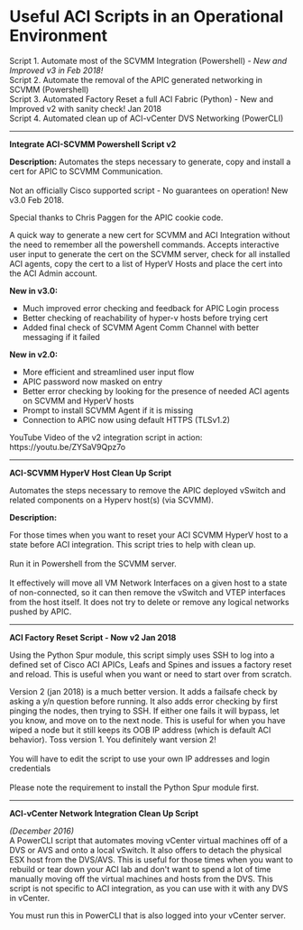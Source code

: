 # Useful ACI Scripts in an Operational Environment
Script 1.  Automate most of the SCVMM Integration (Powershell) - _New and Improved v3 in Feb 2018!_
<BR>
Script 2.  Automate the removal of the APIC generated networking in SCVMM (Powershell)
<BR>
Script 3.  Automated Factory Reset a full ACI Fabric (Python) - New and Improved v2 with sanity check! Jan 2018
<BR>
Script 4.  Automated clean up of ACI-vCenter DVS Networking (PowerCLI)
<HR>
<B>Integrate ACI-SCVMM Powershell Script v2</B>


<B>Description:</B>
Automates the steps necessary to generate, copy and install a cert for APIC to SCVMM Communication.
<BR><BR>
Not an officially Cisco supported script - No guarantees on operation! New v3.0 Feb 2018.
<P>
Special thanks to Chris Paggen for the APIC cookie code.
<P>
A quick way to generate a new cert for SCVMM and ACI Integration without the need to remember all the powershell commands.
Accepts interactive user input to generate the cert on the SCVMM server, check for all installed ACI agents, copy the cert to a list of HyperV Hosts and place the cert into the ACI Admin account.

<B>New in v3.0:</B>
<ul type="square">
    <li>Much improved error checking and feedback for APIC Login process</li>
    <li>Better checking of reachability of hyper-v hosts before trying cert</li>
    <li>Added final check of SCVMM Agent Comm Channel with better messaging if it failed</li>
</ul>
<P>

<B>New in v2.0:</B>
<ul type="square">
    <li>More efficient and streamlined user input flow</li>
    <li>APIC password now masked on entry</li>
    <li>Better error checking by looking for the presence of needed ACI agents on SCVMM and HyperV hosts</li>
    <li>Prompt to install SCVMM Agent if it is missing</li>
    <li>Connection to APIC now using default HTTPS (TLSv1.2)</li>
</ul>
<P>
YouTube Video of the v2 integration script in action:  https://youtu.be/ZYSaV9Qpz7o


<HR>
<B>ACI-SCVMM HyperV Host Clean Up Script</B>

Automates the steps necessary to remove the APIC deployed vSwitch and related components on a Hyperv host(s) (via SCVMM).
<BR>

<B>Description:</B>

For those times when you want to reset your ACI SCVMM HyperV host to a state before ACI integration.  This script tries to help with clean up.  
<BR>
Run it in Powershell from the SCVMM server.  
<BR>
It effectively will move all VM Network Interfaces on a given host to a state of non-connected, so it can then remove the vSwitch and VTEP interfaces from the host itself.  It does not try to delete or remove any logical networks pushed by APIC.

<HR>
<B>ACI Factory Reset Script - Now v2 Jan 2018</B>

Using the Python Spur module, this script simply uses SSH to log into a defined set of Cisco ACI APICs, Leafs and Spines and issues a factory reset and reload.  This is useful when you want or need to start over from scratch.  

Version 2 (jan 2018) is a much better version.  It adds a failsafe check by asking a y/n question before running.  It also adds error checking by first pinging the nodes, then trying to SSH.  If either one fails it will bypass, let you know, and move on to the next node.  This is useful for when you have wiped a node but it still keeps its OOB IP address (which is default ACI behavior).  Toss version 1.  You definitely want version 2!
<BR><BR>
You will have to edit the script to use your own IP addresses and login credentials
<BR><BR>
Please note the requirement to install the Python Spur module first.

<HR>
<B>ACI-vCenter Network Integration Clean Up Script</B>

<I>(December 2016)</I>
<BR>
A PowerCLI script that automates moving vCenter virtual machines off of a DVS or AVS and onto a local vSwitch.  It also offers to detach the physical ESX host from the DVS/AVS.  This is useful for those times when you want to rebuild or tear down your ACI lab and don't want to spend a lot of time manually moving off the virtual machines and hosts from the DVS.  This script is not specific to ACI integration, as you can use with it with any DVS in vCenter.  
<P>
You must run this in PowerCLI that is also logged into your vCenter server.  
